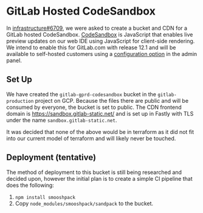 # GitLab Hosted CodeSandbox

In
[infrastructure#6709](https://gitlab.com/gitlab-com/gl-infra/infrastructure/issues/6709),
we were asked to create a bucket and CDN for a GitLab hosted CodeSandbox.
[CodeSandbox](https://codesandbox.io/) is JavaScript that enables live preview
updates on our web IDE using JavaScript for client-side rendering. We intend to
enable this for GitLab.com with release 12.1 and will be available to
self-hosted customers using a [configuration
option](https://docs.gitlab.com/ee/user/project/web_ide/index.html#enabling-client-side-evaluation)
in the admin panel.

## Set Up

We have created the `gitlab-gprd-codesandbox` bucket in the `gitlab-production`
project on GCP. Because the files there are public and will be consumed by
everyone, the bucket is set to public. The CDN frontend domain is
https://sandbox.gitlab-static.net/ and is set up in Fastly with TLS under the
name `sandbox.gitlab-static.net`.

It was decided that none of the above would be in terraform as it did not fit
into our current model of terraform and will likely never be touched. 

## Deployment (tentative)

The method of deployment to this bucket is still being researched and decided
upon, however the initial plan is to create a simple CI pipeline that does the
following:

1. `npm install smooshpack`
1. Copy `node_modules/smooshpack/sandpack` to the bucket.
